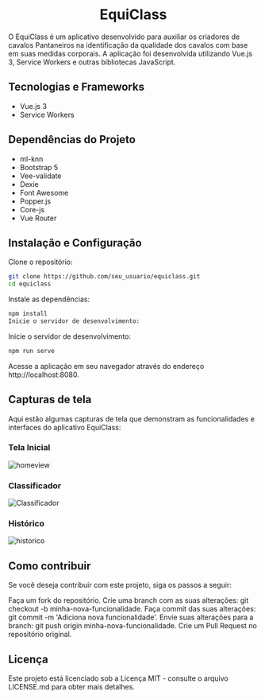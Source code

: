 <div align="center"><h1>EquiClass</h1></div>

O EquiClass é um aplicativo desenvolvido para auxiliar os criadores de cavalos Pantaneiros na identificação da qualidade dos cavalos com base em suas medidas corporais. A aplicação foi desenvolvida utilizando Vue.js 3, Service Workers e outras bibliotecas JavaScript.

## Tecnologias e Frameworks
* Vue.js 3
* Service Workers

## Dependências do Projeto
* ml-knn
* Bootstrap 5
* Vee-validate
* Dexie
* Font Awesome
* Popper.js
* Core-js
* Vue Router

## Instalação e Configuração

Clone o repositório:
```bash
git clone https://github.com/seu_usuario/equiclass.git
cd equiclass
```

Instale as dependências:
```bash
npm install
Inicie o servidor de desenvolvimento:

```
Inicie o servidor de desenvolvimento:
```bash
npm run serve
```
Acesse a aplicação em seu navegador através do endereço http://localhost:8080.

## Capturas de tela
Aqui estão algumas capturas de tela que demonstram as funcionalidades e interfaces do aplicativo EquiClass:

### Tela Inicial
![homeview](https://user-images.githubusercontent.com/71149968/231266347-e78d8971-cd01-411f-94c1-3272d36a01f8.png)

### Classificador
![Classificador](https://user-images.githubusercontent.com/71149968/231476336-7112fc43-a730-4b61-9d8e-6e119b428c3c.png)

### Histórico
![historico](https://user-images.githubusercontent.com/71149968/231476353-3fb6bd81-23d9-4797-9588-72a76dc72276.png)

## Como contribuir
Se você deseja contribuir com este projeto, siga os passos a seguir:

Faça um fork do repositório.
Crie uma branch com as suas alterações: git checkout -b minha-nova-funcionalidade.
Faça commit das suas alterações: git commit -m 'Adiciona nova funcionalidade'.
Envie suas alterações para a branch: git push origin minha-nova-funcionalidade.
Crie um Pull Request no repositório original.

## Licença
Este projeto está licenciado sob a Licença MIT - consulte o arquivo LICENSE.md para obter mais detalhes.
